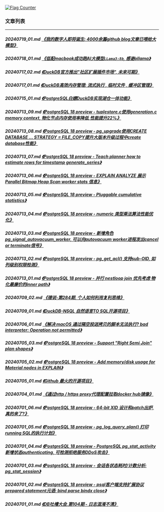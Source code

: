 <a rel="nofollow" href="http://info.flagcounter.com/h9V1"  ><img src="http://s03.flagcounter.com/count/h9V1/bg_FFFFFF/txt_000000/border_CCCCCC/columns_2/maxflags_12/viewers_0/labels_0/pageviews_0/flags_0/"  alt="Flag Counter"  border="0"  ></a>  
  
### 文章列表  
----  
##### 20240719_01.md   [《我的数字人即将诞生: 4000余篇github blog文章已喂给大模型》](20240719_01.md)  
##### 20240718_01.md   [《低配macbook成功跑AI大模型`LLama3:8b`, 感谢ollama》](20240718_01.md)  
##### 20240717_02.md   [《DuckDB官方推出"社区扩展插件市场", 未来可期》](20240717_02.md)  
##### 20240717_01.md   [《DuckDB高效内存管理: 流式执行 , 临时文件 , 缓冲区管理》](20240717_01.md)  
##### 20240715_01.md   [《PostgreSQL白嫖DuckDB实现湖仓一体功能》](20240715_01.md)  
##### 20240713_09.md   [《PostgreSQL 18 preview - tuplestore.c使用generation.c memory context, 物化节点内存使用率降低,性能提升22%》](20240713_09.md)  
##### 20240713_08.md   [《PostgreSQL 18 preview - pg_upgrade使用CREATE DATABASE ... STRATEGY = FILE_COPY提升大版本升级过程中create database性能》](20240713_08.md)  
##### 20240713_07.md   [《PostgreSQL 18 preview - Teach planner how to estimate rows for timestamp generate_series》](20240713_07.md)  
##### 20240713_06.md   [《PostgreSQL 18 preview - EXPLAIN ANALYZE 展示 Parallel Bitmap Heap Scan worker stats 信息》](20240713_06.md)  
##### 20240713_05.md   [《PostgreSQL 18 preview - Pluggable cumulative statistics》](20240713_05.md)  
##### 20240713_04.md   [《PostgreSQL 18 preview - numeric 类型乘法算法性能优化》](20240713_04.md)  
##### 20240713_03.md   [《PostgreSQL 18 preview - 新增角色pg_signal_autovacuum_worker, 可以向autovacuum worker进程发出cancel or terminate信号》](20240713_03.md)  
##### 20240713_02.md   [《PostgreSQL 18 preview - pg_get_acl() 支持sub-OID, 如列级别权限检测》](20240713_02.md)  
##### 20240713_01.md   [《PostgreSQL 18 preview - 并行 nestloop join 优先考虑 物化最廉价的inner path》](20240713_01.md)  
##### 20240709_02.md   [《德说-第284期, 个人如何利用复利思维》](20240709_02.md)  
##### 20240709_01.md   [《DuckDB-NSQL 自然语言TO SQL开源项目》](20240709_01.md)  
##### 20240706_01.md   [《解决 macOS 通过隔空投送拷贝的脚本无法执行? bad interpreter: Operation not permitted》](20240706_01.md)  
##### 20240705_03.md   [《PostgreSQL 18 preview - Support "Right Semi Join" plan shapes》](20240705_03.md)  
##### 20240705_02.md   [《PostgreSQL 18 preview - Add memory/disk usage for Material nodes in EXPLAIN》](20240705_02.md)  
##### 20240705_01.md   [《Github 最火的开源项目》](20240705_01.md)  
##### 20240704_01.md   [《通过http / https proxy代理配置拉取docker hub镜像》](20240704_01.md)  
##### 20240701_06.md   [《PostgreSQL 18 preview - 64-bit XID 设计和patch出炉, 真的来了?》](20240701_06.md)  
##### 20240701_05.md   [《PostgreSQL 18 preview - pg_log_query_plan() 打印running SQL的执行计划》](20240701_05.md)  
##### 20240701_04.md   [《PostgreSQL 18 preview - PostgreSQL pg_stat_activity新增状态authenticating, 可检测拒绝服务DDoS攻击》](20240701_04.md)  
##### 20240701_03.md   [《PostgreSQL 18 preview - 会话各状态耗时/计数分析: pg_stat_session》](20240701_03.md)  
##### 20240701_02.md   [《PostgreSQL 18 preview - psql客户端支持扩展协议prepared statement元语: bind parse bindx close》](20240701_02.md)  
##### 20240701_01.md   [《DB吐槽大会,第104期 - 日志混淆不清》](20240701_01.md)  
